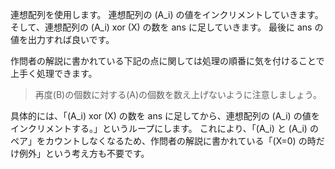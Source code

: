 連想配列を使用します。
連想配列の \(A_i\) の値をインクリメントしていきます。
そして、連想配列の \(A_i\) xor \(X\) の数を ans に足していきます。
最後に ans の値を出力すれば良いです。

作問者の解説に書かれている下記の点に関しては処理の順番に気を付けることで上手く処理できます。
> 再度\(B\)の個数に対する\(A\)の個数を数え上げないように注意しましょう。

具体的には、「\(A_i\) xor \(X\) の数を ans に足してから、連想配列の \(A_i\) の値をインクリメントする。」というループにします。
これにより、「\(A_i\) と \(A_i\) のペア」をカウントしなくなるため、作問者の解説に書かれている「\(X=0\) の時だけ例外」という考え方も不要です。
